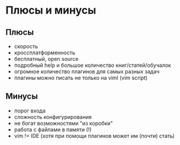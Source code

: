 # Плюсы и минусы

## Плюсы

* скорость
* кроссплатформенность
* бесплатный, open source
* подробный help и большое количество книг/статей/обучалок
* огромное количество плагинов для самых разных задач
* плагины можно писать не только на viml (vim script)

## Минусы

* порог входа
* сложность конфигурирования
* не богат возможностями "из коробки"
* работа с файлами в памяти (!)
* vim != IDE (хотя при помощи плагинов может им (почти) стать)
